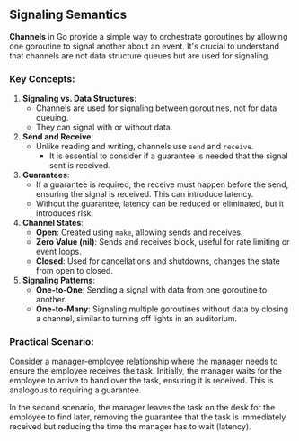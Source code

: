 ## Signaling Semantics

**Channels** in Go provide a simple way to orchestrate goroutines by allowing one goroutine to signal another about an event. It's crucial to understand that channels are not data structure queues but are used for signaling.

### Key Concepts:

1. **Signaling vs. Data Structures**:
    - Channels are used for signaling between goroutines, not for data queuing.
    - They can signal with or without data.
2. **Send and Receive**:
    - Unlike reading and writing, channels use `send` and `receive`.
	    - It is essential to consider if a guarantee is needed that the signal sent is received.
1. **Guarantees**:
    - If a guarantee is required, the receive must happen before the send, ensuring the signal is received. This can introduce latency.
    - Without the guarantee, latency can be reduced or eliminated, but it introduces risk.
2. **Channel States**:
    - **Open**: Created using `make`, allowing sends and receives.
    - **Zero Value (nil)**: Sends and receives block, useful for rate limiting or event loops.
    - **Closed**: Used for cancellations and shutdowns, changes the state from open to closed.
3. **Signaling Patterns**:
    - **One-to-One**: Sending a signal with data from one goroutine to another.
    - **One-to-Many**: Signaling multiple goroutines without data by closing a channel, similar to turning off lights in an auditorium.

### Practical Scenario:

Consider a manager-employee relationship where the manager needs to ensure the employee receives the task. Initially, the manager waits for the employee to arrive to hand over the task, ensuring it is received. This is analogous to requiring a guarantee.

In the second scenario, the manager leaves the task on the desk for the employee to find later, removing the guarantee that the task is immediately received but reducing the time the manager has to wait (latency).